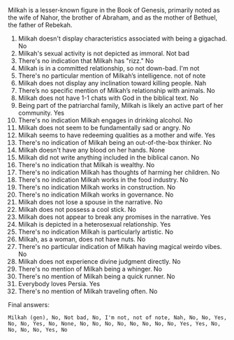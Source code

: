 Milkah is a lesser-known figure in the Book of Genesis, primarily noted as the wife of Nahor, the brother of Abraham, and as the mother of Bethuel, the father of Rebekah.

1. Milkah doesn't display characteristics associated with being a gigachad. No
2. Milkah's sexual activity is not depicted as immoral. Not bad
3. There's no indication that Milkah has "rizz." No
4. Milkah is in a committed relationship, so not down-bad. I'm not
5. There's no particular mention of Milkah’s intelligence. not of note
6. Milkah does not display any inclination toward killing people. Nah
7. There’s no specific mention of Milkah’s relationship with animals. No
8. Milkah does not have 1-1 chats with God in the biblical text. No
9. Being part of the patriarchal family, Milkah is likely an active part of her community. Yes
10. There's no indication Milkah engages in drinking alcohol. No
11. Milkah does not seem to be fundamentally sad or angry. No
12. Milkah seems to have redeeming qualities as a mother and wife. Yes
13. There's no indication of Milkah being an out-of-the-box thinker. No
14. Milkah doesn't have any blood on her hands. None
15. Milkah did not write anything included in the biblical canon. No
16. There's no indication that Milkah is wealthy. No
17. There's no indication Milkah has thoughts of harming her children. No
18. There's no indication Milkah works in the food industry. No
19. There's no indication Milkah works in construction. No
20. There's no indication Milkah works in governance. No
21. Milkah does not lose a spouse in the narrative. No
22. Milkah does not possess a cool stick. No
23. Milkah does not appear to break any promises in the narrative. Yes
24. Milkah is depicted in a heterosexual relationship. Yes
25. There's no indication Milkah is particularly artistic. No
26. Milkah, as a woman, does not have nuts. No
27. There's no particular indication of Milkah having magical weirdo vibes. No
28. Milkah does not experience divine judgment directly. No
29. There's no mention of Milkah being a whinger. No
30. There's no mention of Milkah being a quick runner. No
31. Everybody loves Persia. Yes
32. There's no mention of Milkah traveling often. No

Final answers:

```Milkah (gen), No, Not bad, No, I'm not, not of note, Nah, No, No, Yes, No, No, Yes, No, None, No, No, No, No, No, No, No, No, Yes, Yes, No, No, No, No, Yes, No```